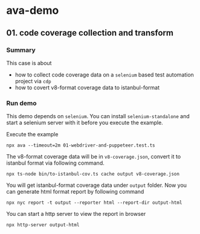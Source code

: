 # ava-demo

## 01. code coverage collection and transform

### Summary
This case is about
* how to collect code coverage data on a `selenium` based test automation project via `cdp`
* how to covert v8-format coverage data to istanbul-format

### Run demo
This demo depends on `selenium`. You can install `selenium-standalone` and start a selenium server with it before you execute the example.

Execute the example

`npx ava --timeout=2m 01-webdriver-and-puppeteer.test.ts`

The v8-format coverage data will be in `v8-coverage.json`, convert it to istanbul format via following command.

`npx ts-node bin/to-istanbul-cov.ts cache output v8-coverage.json`

You will get istanbul-format coverage data under `output` folder. Now you can generate html format report by following command

`npx nyc report -t output --reporter html --report-dir output-html`

You can start a http server to view the report in browser

`npx http-server output-html`